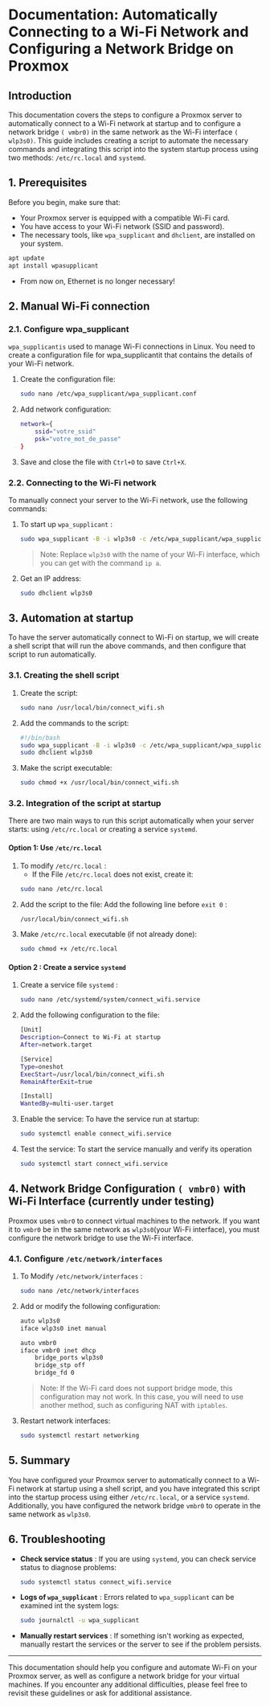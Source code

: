 
# Documentation: Automatically Connecting to a Wi-Fi Network and Configuring a Network Bridge on Proxmox

## Introduction
This documentation covers the steps to configure a Proxmox server to automatically connect to a Wi-Fi network at startup and to configure a network bridge `( vmbr0)` in the same network as the Wi-Fi interface `( wlp3s0)`. This guide includes creating a script to automate the necessary commands and integrating this script into the system startup process using two methods: `/etc/rc.local` and `systemd`.

## 1. Prerequisites
Before you begin, make sure that:
- Your Proxmox server is equipped with a compatible Wi-Fi card.
- You have access to your Wi-Fi network (SSID and password).
- The necessary tools, like `wpa_supplicant` and `dhclient`, are installed on your system.
```bash
apt update
apt install wpasupplicant
```
- From now on, Ethernet is no longer necessary!
## 2. Manual Wi-Fi connection

### 2.1. Configure wpa_supplicant
`wpa_supplicantis` used to manage Wi-Fi connections in Linux. You need to create a configuration file for 
wpa_supplicantit that contains the details of your Wi-Fi network.


1. Create the configuration file:
    ```bash
    sudo nano /etc/wpa_supplicant/wpa_supplicant.conf
    ```
2. Add network configuration:
    ```bash
    network={
        ssid="votre_ssid"
        psk="votre_mot_de_passe"
    }
    ```
3. Save and close the file with `Ctrl+O` to save `Ctrl+X`.

### 2.2. Connecting to the Wi-Fi network
To manually connect your server to the Wi-Fi network, use the following commands:

1. To start up `wpa_supplicant` :
    ```bash
    sudo wpa_supplicant -B -i wlp3s0 -c /etc/wpa_supplicant/wpa_supplicant.conf
    ```
    > Note: Replace <name> `wlp3s0` with the name of your Wi-Fi interface, which you can get with the command `ip a`.

2. Get an IP address:
    ```bash
    sudo dhclient wlp3s0
    ```

## 3. Automation at startup
To have the server automatically connect to Wi-Fi on startup, we will create a shell script that will run the above commands, and then configure that script to run automatically.

### 3.1. Creating the shell script

1. Create the script:
    ```bash
    sudo nano /usr/local/bin/connect_wifi.sh
    ```
2. Add the commands to the script:
    ```bash
    #!/bin/bash
    sudo wpa_supplicant -B -i wlp3s0 -c /etc/wpa_supplicant/wpa_supplicant.conf
    sudo dhclient wlp3s0
    ```
3. Make the script executable:
    ```bash
    sudo chmod +x /usr/local/bin/connect_wifi.sh
    ```

### 3.2. Integration of the script at startup
There are two main ways to run this script automatically when your server starts: using `/etc/rc.local` or creating a service `systemd`.

#### Option 1: Use `/etc/rc.local`

1. To modify `/etc/rc.local` :
    - If the File `/etc/rc.local` does not exist, create it:
    ```bash
    sudo nano /etc/rc.local
    ```
2. Add the script to the file:
    Add the following line before `exit 0` :
    ```bash
    /usr/local/bin/connect_wifi.sh
    ```
3. Make `/etc/rc.local` executable (if not already done):
    ```bash
    sudo chmod +x /etc/rc.local
    ```

#### Option 2 : Create a service `systemd`

1. Create a service file `systemd` :
    ```bash
    sudo nano /etc/systemd/system/connect_wifi.service
    ```
2. Add the following configuration to the file:
    ```bash
    [Unit]
    Description=Connect to Wi-Fi at startup
    After=network.target

    [Service]
    Type=oneshot
    ExecStart=/usr/local/bin/connect_wifi.sh
    RemainAfterExit=true

    [Install]
    WantedBy=multi-user.target
    ```
3. Enable the service:
    To have the service run at startup:
    ```bash
    sudo systemctl enable connect_wifi.service
    ```
4. Test the service:
    To start the service manually and verify its operation
    ```bash
    sudo systemctl start connect_wifi.service
    ```

## 4. Network Bridge Configuration `( vmbr0)` with Wi-Fi Interface (currently under testing)
Proxmox uses `vmbr0` to connect virtual machines to the network. If you want it to `vmbr0` be in the same network as `wlp3s0`(your Wi-Fi interface), you must configure the network bridge to use the Wi-Fi interface.
### 4.1. Configure `/etc/network/interfaces`

1. To Modify `/etc/network/interfaces` :
    ```bash
    sudo nano /etc/network/interfaces
    ```
2. Add or modify the following configuration:
    ```bash
    auto wlp3s0
    iface wlp3s0 inet manual

    auto vmbr0
    iface vmbr0 inet dhcp
        bridge_ports wlp3s0
        bridge_stp off
        bridge_fd 0
    ```
    > Note: If the Wi-Fi card does not support bridge mode, this configuration may not work. In this case, you will need to use another method, such as configuring NAT with `iptables`.
    
3. Restart network interfaces:
    ```bash
    sudo systemctl restart networking
    ```

## 5. Summary
You have configured your Proxmox server to automatically connect to a Wi-Fi network at startup using a shell script, and you have integrated this script into the startup process using either `/etc/rc.local`, or a service `systemd`. Additionally, you have configured the network bridge `vmbr0` to operate in the same network as `wlp3s0`.

## 6. Troubleshooting

- **Check service status** : If you are using `systemd`, you can check service status to diagnose problems:
    ```bash
    sudo systemctl status connect_wifi.service
    ```
- **Logs of `wpa_supplicant`** : Errors related to `wpa_supplicant` can be examined int the system logs:
    ```bash
    sudo journalctl -u wpa_supplicant
    ```
- **Manually restart services** : If something isn't working as expected, manually restart the services or the server to see if the problem persists.

---

This documentation should help you configure and automate Wi-Fi on your Proxmox server, as well as configure a network bridge for your virtual machines. If you encounter any additional difficulties, please feel free to revisit these guidelines or ask for additional assistance.

